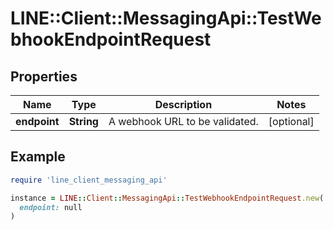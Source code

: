 # LINE::Client::MessagingApi::TestWebhookEndpointRequest

## Properties

| Name | Type | Description | Notes |
| ---- | ---- | ----------- | ----- |
| **endpoint** | **String** | A webhook URL to be validated. | [optional] |

## Example

```ruby
require 'line_client_messaging_api'

instance = LINE::Client::MessagingApi::TestWebhookEndpointRequest.new(
  endpoint: null
)
```

